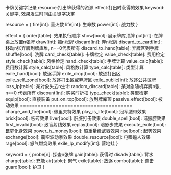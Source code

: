 卡牌关键字记录
resource:打出牌获得的资源
effect:打出时获得的效果
keyword:关键字, 效果发生时间由关键字决定

resource = {
    fire[int]: 营火数
    life[int]: 生命数
    power[int]: 战力数
}

effect = {
    order[table]: 效果执行顺序
    show[bool]: 展示牌库顶牌
    put[int]: 在牌桌上放置n张牌
    draw[int]: 抓n张牌
    discard[int]: 弃n张牌
    discard_to_card[int]: 移动n张弃牌到牌库堆, n==0代表所有
    discard_to_hand[table]: 弃牌区到手牌
    shuffle[bool]: 洗牌
    card_check[table]: 卡牌检定
    value_check[table]: 费用检定
    style_check[table]: 风格检定
    hand_check[table]: 手牌计算
    value_calc[table]: 费用数计算
    style_calc[table]: 风格数计算
    type_calc[table]: 类型计算
    exile_hand[bool]: 放逐手牌
    exile_drop[bool]: 放逐打出区
    exile_self_zone[bool]: 放逐打出区或弃牌区
    exile_public[int]: 放逐公共区牌
    loss_lp[table]: 某对象失去n生命
    random_discard[table]: 某对象随机弃牌n张, n==0 代表所有
    discount[int]: 购买时折扣
    type_check[table]: 类型检定
    equip[bool]: 直接装备
    put_on_top[bool]: 放到牌库顶
    passive_effect[bool]: 被动效果
    ======================================
    charge_and_fire[bool]: 佩里夫特效果
    play_is_life[bool]: 冠军腰带效果
    brick[bool]: 板砖效果
    liver[bool]: 肝脏打击效果
    double_spell[bool]: 谐振腔效果
    first_invalid[bool]: 致盲射线效果
    replay[bool]: 暗影步效果
    execute_exile[bool]: 噩梦化身效果
    power_is_money[bool]: 超重量级武器效果
    rise[bool]: 起势效果
    exchange[bool]: 震空波动拳效果
    double_resource[bool]: 电眼逼人效果
    rage[bool]: 怒气燃烧效果
    exile_lp_modify[int]: 营地蛙
}

keyword = {
    probe[n]: 探查n张牌
    gain[table]: 获得时
    disadv[table]: 背水
    charge[table]: 充能
    air[table]: 聚气
    exile[table]: 放逐
    combo[table]: 连击
    guard[bool]: 护卫
}
